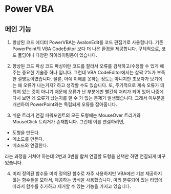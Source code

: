 Power VBA
=========

## 메인 기능

1. 향상된 코드 에디터
PowerVBA는 AvalonEdit를 코드 편집기로 사용합니다. 기존 PowerPoint의 VBA CodeEditor 보다 더 나은 환경을 제공합니다.
구체적으로, 코드 폴딩이나 다양한 하이라이팅등이 있습니다.

2. 향상된 코드 파싱
코드 파싱이란 코드를 잘라서 오류를 검색하고/수정할 수 있게 해주는 중요한 기술중 하나 입니다. 그런데 VBA CodeEditor에서는 살짝 2%가 부족한 설명등이였습니다.
물론, 아예 이해를 못하는 정도는 아니지만 초보자가 보기에는 왜 오류가 나는거지? 하고 생각할 수도 있습니다. 또, 주기적으로 계속 오류가 띄워져 있는 것이 아니기 때문에 오류가 난 부분에만 빨간색 처리가 되어 있어 나중에 다시 보면 왜 오류가 났는지를 알 수 가 없는 문제가 발생했습니다.
그래서 이부분을 개선하여 PowerPoint와는 독립되게 오류를 잡아줍니다.

3. 쉬운 트리거 연결
파워포인트의 모든 도형에는 MouseOver 트리거와 MouseClick 트리거가 존재합니다.
그런데 이를 연결하려면,
 - 도형을 만든다.
 - 메소드를 만든다.
 - 메소드와 연결한다.
 
라는 과정을 거쳐야 하는데 2번과 3번을 합쳐 연결할 도형을 선택만 하면 연결되게 바꾸었습니다.

4. 미리 정의된 함수들
미리 정의된 함수로 자주 사용하지만 VBA에선 기본 제공하지 않는 함수들을 모아서, 제공하는 방식을 사용했습니다.
미리 분류되어 있는 타입에 따라서 함수를 추가하고 제거할 수 있는 기능을 가지고 있습니다.
